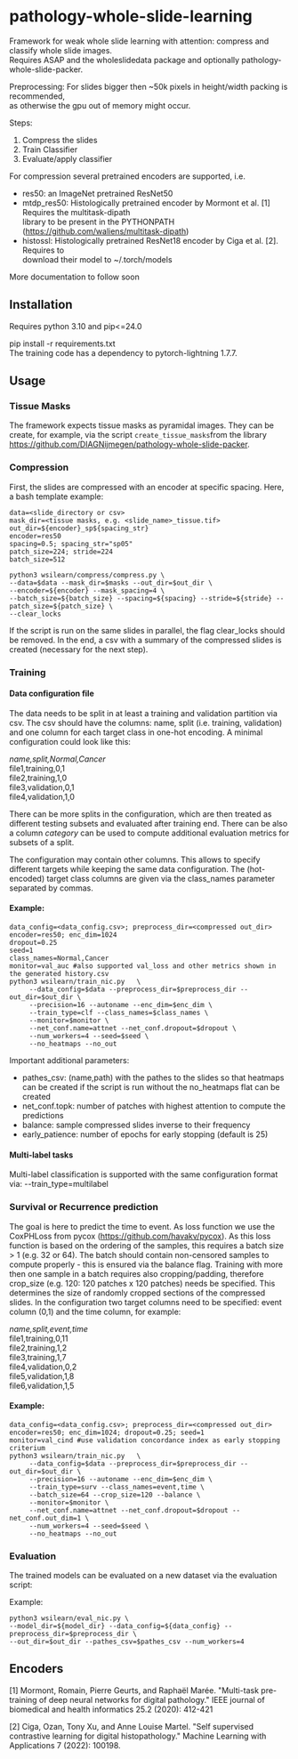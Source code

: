 
# pathology-whole-slide-learning
Framework for weak whole slide learning with attention: compress and classify whole slide images.  
Requires ASAP and the wholeslidedata package and optionally pathology-whole-slide-packer.

Preprocessing: For slides bigger then ~50k pixels in height/width packing is recommended,  
as otherwise the gpu out of memory might occur.

Steps:
1. Compress the slides
2. Train Classifier
3. Evaluate/apply classifier

For compression several pretrained encoders are supported, i.e.
- res50: an ImageNet pretrained ResNet50
- mtdp_res50: Histologically pretrained encoder by Mormont et al. [1] Requires the multitask-dipath  
  library to be present in the PYTHONPATH (https://github.com/waliens/multitask-dipath)
- histossl: Histologically pretrained ResNet18 encoder by Ciga et al. [2]. Requires to  
  download their model to ~/.torch/models

More documentation to follow soon

## Installation

Requires python 3.10 and pip<=24.0

pip install -r requirements.txt  
The training code has a dependency to pytorch-lightning 1.7.7.

## Usage

### Tissue Masks
The framework expects tissue masks as pyramidal images. They can be create, for example, via the script `create_tissue_masks`from the library https://github.com/DIAGNijmegen/pathology-whole-slide-packer.

### Compression
First, the slides are compressed with an encoder at specific spacing. Here, a bash template example:

    data=<slide_directory or csv>
    mask_dir=<tissue masks, e.g. <slide_name>_tissue.tif>
    out_dir=${encoder}_sp${spacing_str}
    encoder=res50
    spacing=0.5; spacing_str="sp05"
    patch_size=224; stride=224
    batch_size=512
    
    python3 wsilearn/compress/compress.py \
    --data=$data --mask_dir=$masks --out_dir=$out_dir \
    --encoder=${encoder} --mask_spacing=4 \
    --batch_size=${batch_size} --spacing=${spacing} --stride=${stride} --patch_size=${patch_size} \
    --clear_locks

If the script is run on the same slides in parallel, the flag clear_locks should be removed. In the end, a csv
with a summary of the compressed slides is created (necessary for the next step).

### Training
#### Data configuration file
The data needs to be split in at least a training and validation partition via csv. The csv should have the columns: name, split (i.e. training, validation) and one column for each target class in one-hot encoding.
A minimal configuration could look like this:

*name,split,Normal,Cancer*  
file1,training,0,1  
file2,training,1,0  
file3,validation,0,1  
file4,validation,1,0  

There can be more splits in the configuration, which are then treated as different testing subsets and evaluated after training end. There can be also a column *category*  can be used to compute additional evaluation metrics for subsets of a split.

The configuration may contain other columns. This allows to specify different targets while keeping the same data configuration. The (hot-encoded) target class columns are given via the class_names parameter separated by commas. 
#### Example:

    data_config=<data_config.csv>; preprocess_dir=<compressed out_dir>
    encoder=res50; enc_dim=1024
    dropout=0.25
    seed=1
    class_names=Normal,Cancer
    monitor=val_auc #also supported val_loss and other metrics shown in the generated history.csv
    python3 wsilearn/train_nic.py	\
    	 --data_config=$data --preprocess_dir=$preprocess_dir --out_dir=$out_dir \
    	 --precision=16 --autoname --enc_dim=$enc_dim \
    	 --train_type=clf --class_names=$class_names \
    	 --monitor=$monitor \
    	 --net_conf.name=attnet --net_conf.dropout=$dropout \
    	 --num_workers=4 --seed=$seed \
    	 --no_heatmaps --no_out

Important additional parameters:

- pathes_csv: (name,path) with the pathes to the slides so that heatmaps can be created if the script is run without the no_heatmaps flat can be created
- net_conf.topk: number of patches with highest attention to compute the predictions
- balance: sample compressed slides inverse to their frequency
- early_patience: number of epochs for early stopping (default is 25)

#### Multi-label tasks
Multi-label classification is supported with the same configuration format via: --train_type=multilabel

### Survival or Recurrence prediction
The goal is here to predict the time to event. As loss function we use the CoxPHLoss from pycox (https://github.com/havakv/pycox).
As this loss function is based on the ordering of the samples, this requires a batch size > 1 (e.g. 32 or 64).
The batch should contain non-censored samples to compute properly - this is ensured via the balance flag.
Training with more then one sample in a batch requires also cropping/padding, therefore crop_size (e.g. 120: 120 patches x 120 patches) needs be specified.
This determines the size of randomly cropped sections of the compressed slides.
In the configuration two target columns need to be specified: event column (0,1) and the time column, for example:

*name,split,event,time*  
file1,training,0,11  
file2,training,1,2  
file3,training,1,7  
file4,validation,0,2  
file5,validation,1,8  
file6,validation,1,5  

#### Example:

    data_config=<data_config.csv>; preprocess_dir=<compressed out_dir>
    encoder=res50; enc_dim=1024; dropout=0.25; seed=1
    monitor=val_cind #use validation concordance index as early stopping criterium
    python3 wsilearn/train_nic.py	\
    	 --data_config=$data --preprocess_dir=$preprocess_dir --out_dir=$out_dir \
    	 --precision=16 --autoname --enc_dim=$enc_dim \
    	 --train_type=surv --class_names=event,time \
    	 --batch_size=64 --crop_size=120 --balance \
    	 --monitor=$monitor \
    	 --net_conf.name=attnet --net_conf.dropout=$dropout --net_conf.out_dim=1 \
    	 --num_workers=4 --seed=$seed \
    	 --no_heatmaps --no_out

### Evaluation
The trained models can be evaluated on a new dataset via the evaluation script:

Example:

    python3 wsilearn/eval_nic.py \
    --model_dir=${model_dir} --data_config=${data_config} --preprocess_dir=$preprocess_dir \
    --out_dir=$out_dir --pathes_csv=$pathes_csv --num_workers=4

## Encoders
[1] Mormont, Romain, Pierre Geurts, and Raphaël Marée. "Multi-task pre-training of deep neural networks for digital pathology." IEEE journal of biomedical and health informatics 25.2 (2020): 412-421

[2] Ciga, Ozan, Tony Xu, and Anne Louise Martel. "Self supervised contrastive learning for digital histopathology." Machine Learning with Applications 7 (2022): 100198.
